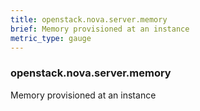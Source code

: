 ```yaml
---
title: openstack.nova.server.memory
brief: Memory provisioned at an instance
metric_type: gauge
---
```

### openstack.nova.server.memory

Memory provisioned at an instance